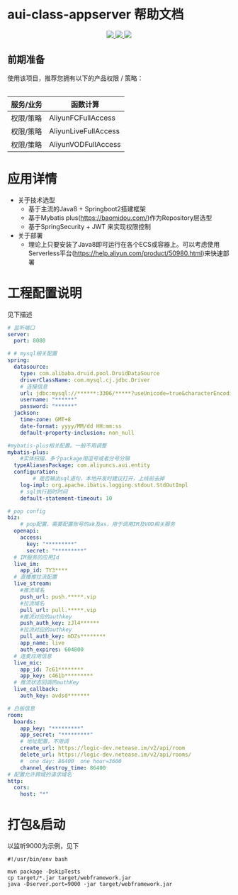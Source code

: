 # aui-class-appserver 帮助文档

<p align="center" class="flex justify-center">
    <a href="https://www.serverless-devs.com" class="ml-1">
    <img src="http://editor.devsapp.cn/icon?package=start-springboot&type=packageType">
  </a>
  <a href="http://www.devsapp.cn/details.html?name=start-springboot" class="ml-1">
    <img src="http://editor.devsapp.cn/icon?package=start-springboot&type=packageVersion">
  </a>
  <a href="http://www.devsapp.cn/details.html?name=start-springboot" class="ml-1">
    <img src="http://editor.devsapp.cn/icon?package=start-springboot&type=packageDownload">
  </a>
</p>
<table>

## 前期准备
使用该项目，推荐您拥有以下的产品权限 / 策略：

| 服务/业务 | 函数计算                 |     
| --- |----------------------|   
| 权限/策略 | AliyunFCFullAccess   |     
| 权限/策略 | AliyunLiveFullAccess |     
| 权限/策略 | AliyunVODFullAccess    |     

</table>

<appdetail id="flushContent">

# 应用详情

- 关于技术选型 
  - 基于主流的Java8 + Springboot2搭建框架
  - 基于Mybatis plus(https://baomidou.com/)作为Repository层选型
  - 基于SpringSecurity + JWT 来实现权限控制
- 关于部署
  - 理论上只要安装了Java8即可运行在各个ECS或容器上。可以考虑使用Serverless平台(https://help.aliyun.com/product/50980.html)来快速部署

</appdetail>

# 工程配置说明
见下描述
```yaml
# 监听端口
server:
  port: 8080

# # mysql相关配置
spring:
  datasource:
    type: com.alibaba.druid.pool.DruidDataSource
    driverClassName: com.mysql.cj.jdbc.Driver
    # 连接信息
    url: jdbc:mysql://******:3306/*****?useUnicode=true&characterEncoding=UTF-8&useSSL=false&serverTimezone=Asia/Shanghai
    username: "******"
    password: "******"
  jackson:
    time-zone: GMT+8
    date-format: yyyy/MM/dd HH:mm:ss
    default-property-inclusion: non_null

#mybatis-plus相关配置。一般不用调整
mybatis-plus:
 	#实体扫描，多个package用逗号或者分号分隔
  typeAliasesPackage: com.aliyuncs.aui.entity
  configuration:
 		# 是否输出sql语句，本地开发时建议打开，上线前去掉
    log-impl: org.apache.ibatis.logging.stdout.StdOutImpl
    # sql执行超时时间
    default-statement-timeout: 10

# pop config
biz:
	# pop配置。需要配置账号的ak及as，用于调用IM及VOD相关服务
  openapi:
    access:
      key: "*********"
      secret: "*********"
  # IM服务的应用Id    
  live_im:
    app_id: TY3****
  # 直播推拉流配置
  live_stream:
    #推流域名
    push_url: push.*****.vip
    #拉流域名
    pull_url: pull.*****.vip
    #推流对应的authkey
    push_auth_key: zJl4******
    #拉流对应的authkey
    pull_auth_key: mDZs********
    app_name: live
    auth_expires: 604800
  # 连麦应用信息
  live_mic:
    app_id: 7c61********
    app_key: c461b*********
  # 推流状态回调的authKey
  live_callback:
    auth_key: avdsd*******

# 白板信息
room:
  boards:
    app_key: "*********"
    app_secret: "*********"
    # 地址配置，不用调
    create_url: https://logic-dev.netease.im/v2/api/room
    delete_url: https://logic-dev.netease.im/v2/api/rooms/
    #  one day: 86400  one hour=3600
    channel_destroy_time: 86400
# 配置允许跨域的请求域名
http:
  cors:
    host: "*"
```

# 打包&启动
以监听9000为示例，见下
```shell
#!/usr/bin/env bash

mvn package -DskipTests
cp target/*.jar target/webframework.jar
java -Dserver.port=9000 -jar target/webframework.jar
```


